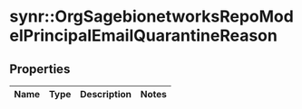 # synr::OrgSagebionetworksRepoModelPrincipalEmailQuarantineReason


## Properties
Name | Type | Description | Notes
------------ | ------------- | ------------- | -------------


